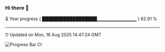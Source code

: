### Hi there 👋

⏳ Year progress { ██████████████████▁▁▁▁▁▁▁▁▁▁▁▁ } 62.91 %

---

⏰ Updated on Mon, 18 Aug 2025 14:47:24 GMT

![Progress Bar CI](https://github.com/IshwaranRudhara/GIT-ACTION/workflows/Progress%20Bar%20CI/badge.svg)
